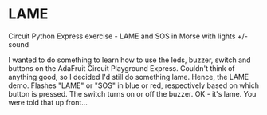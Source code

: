 # LAME
Circuit Python Express exercise - LAME and SOS in Morse with lights +/- sound

I wanted to do something to learn how to use the leds, buzzer, switch and buttons on the AdaFruit Circuit Playground Express. Couldn't think of anything good, so I decided I'd still do something lame. Hence, the LAME demo. Flashes "LAME" or "SOS" in blue or red, respectively based on which button is pressed. The switch turns on or off the buzzer. OK - it's lame. You were told that up front...
